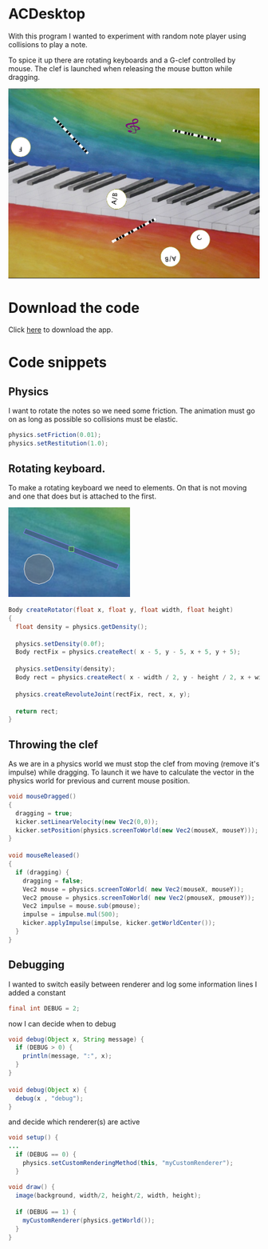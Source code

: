 # ACDesktop

With this program I wanted to experiment with random note player using collisions to play a note.

To spice it up there are rotating keyboards and a G-clef controlled by mouse.
The clef is launched when releasing the mouse button while dragging.

![Screenshot](screenshot.png)

# Download the code

Click [here](https://github.com/clemens-tolboom/ACDesktop/archive/master.zip) to download the app.

# Code snippets

## Physics

I want to rotate the notes so we need some friction.
The animation must go on as long as possible so collisions must be elastic.

```java
physics.setFriction(0.01);
physics.setRestitution(1.0);
```

## Rotating keyboard.

To make a rotating keyboard we need to elements. On that is not moving and one
that does but is attached to the first.

![Rotator](rotator.png)

```java
Body createRotator(float x, float y, float width, float height)
{
  float density = physics.getDensity();

  physics.setDensity(0.0f);
  Body rectFix = physics.createRect( x - 5, y - 5, x + 5, y + 5);

  physics.setDensity(density);
  Body rect = physics.createRect( x - width / 2, y - height / 2, x + width / 2 , y + height / 2);

  physics.createRevoluteJoint(rectFix, rect, x, y);

  return rect;
}
```

## Throwing the clef

As we are in a physics world we must stop the clef from moving (remove it's impulse)
while dragging. To launch it we have to calculate the vector in the physics world
for previous and current mouse position.

```java
void mouseDragged()
{
  dragging = true;
  kicker.setLinearVelocity(new Vec2(0,0));
  kicker.setPosition(physics.screenToWorld(new Vec2(mouseX, mouseY)));
}

void mouseReleased()
{
  if (dragging) {
    dragging = false;
    Vec2 mouse = physics.screenToWorld( new Vec2(mouseX, mouseY));
    Vec2 pmouse = physics.screenToWorld( new Vec2(pmouseX, pmouseY));
    Vec2 impulse = mouse.sub(pmouse);
    impulse = impulse.mul(500);
    kicker.applyImpulse(impulse, kicker.getWorldCenter());
  }
}
```

## Debugging

I wanted to switch easily between renderer and log some information lines I added a constant

```java
final int DEBUG = 2;
```

now I can decide when to debug

```java
void debug(Object x, String message) {
  if (DEBUG > 0) {
    println(message, ":", x);
  }
}

void debug(Object x) {
  debug(x , "debug");
}
```

and decide which renderer(s) are active

```java
void setup() {
...
  if (DEBUG == 0) {
    physics.setCustomRenderingMethod(this, "myCustomRenderer");
  }
```

```java
void draw() {
  image(background, width/2, height/2, width, height);

  if (DEBUG == 1) {
    myCustomRenderer(physics.getWorld());
  }
}
```
